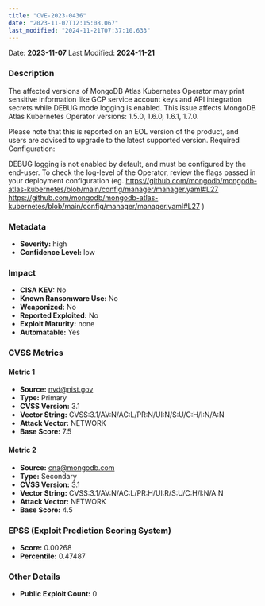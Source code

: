 ```yaml
---
title: "CVE-2023-0436"
date: "2023-11-07T12:15:08.067"
last_modified: "2024-11-21T07:37:10.633"
---
```


Date: **2023-11-07** Last Modified: **2024-11-21**

### Description  
The affected versions of MongoDB Atlas Kubernetes Operator may print sensitive information like GCP service account keys and API integration secrets while DEBUG mode logging is enabled. This issue affects MongoDB Atlas Kubernetes Operator versions: 1.5.0, 1.6.0, 1.6.1, 1.7.0.

Please note that this is reported on an EOL version of the product, and users are advised to upgrade to the latest supported version.
Required Configuration: 

DEBUG logging is not enabled by default, and must be configured by the end-user. To check the log-level of the Operator, review the flags passed in your deployment configuration (eg.  https://github.com/mongodb/mongodb-atlas-kubernetes/blob/main/config/manager/manager.yaml#L27 https://github.com/mongodb/mongodb-atlas-kubernetes/blob/main/config/manager/manager.yaml#L27 )



### Metadata  
- **Severity:** high
- **Confidence Level:** low

### Impact  
- **CISA KEV:** No
- **Known Ransomware Use:** No
- **Weaponized:** No
- **Reported Exploited:** No
- **Exploit Maturity:** none
- **Automatable:** Yes

### CVSS Metrics  

#### Metric 1
- **Source:** nvd@nist.gov
- **Type:** Primary
- **CVSS Version:** 3.1
- **Vector String:** CVSS:3.1/AV:N/AC:L/PR:N/UI:N/S:U/C:H/I:N/A:N
- **Attack Vector:** NETWORK
- **Base Score:** 7.5

#### Metric 2
- **Source:** cna@mongodb.com
- **Type:** Secondary
- **CVSS Version:** 3.1
- **Vector String:** CVSS:3.1/AV:N/AC:L/PR:H/UI:R/S:U/C:H/I:N/A:N
- **Attack Vector:** NETWORK
- **Base Score:** 4.5


### EPSS (Exploit Prediction Scoring System)  
- **Score:** 0.00268
- **Percentile:** 0.47487

### Other Details  
- **Public Exploit Count:** 0
